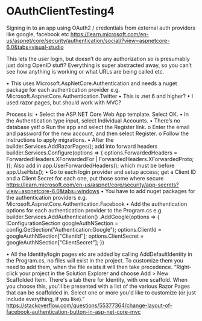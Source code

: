 # OAuthClientTesting4
 

Signing in to an app using OAuth2 / credentials from external auth providers like google, facebook etc
https://learn.microsoft.com/en-us/aspnet/core/security/authentication/social/?view=aspnetcore-6.0&tabs=visual-studio

This lets the user login, but doesn’t do any authorization so is presumably just doing OpenID stuff? Everything is super abstracted away, so you can’t see how anything is working or what URLs are being called etc.

•	This uses Microsoft.AspNetCore.Authentication and needs a nuget package for each authentication provider e.g. Microsoft.AspnetCore.Authentication.Twitter
•	This is .net 6 and higher?
•	I used razor pages, but should work with MVC?

Process is:
•	Select the ASP.NET Core Web App template. Select OK.
•	In the Authentication type input, select Individual Accounts.
•	There’s no database yet!
	o	Run the app and select the Register link.
	o	Enter the email and password for the new account, and then select Register.
	o	Follow the instructions to apply migrations.
•	After the builder.Services.AddRazorPages(); add into forward headers
builder.Services.Configure<ForwardedHeadersOptions>(options =>
{
    options.ForwardedHeaders =
        ForwardedHeaders.XForwardedFor | ForwardedHeaders.XForwardedProto;
});
	Also add in app.UserForwardedHeaders(); which must be before app.UseHsts();
•	Go to each login provider and setup access; get a Client ID and a Client Secret for each one, put those some where secure
https://learn.microsoft.com/en-us/aspnet/core/security/app-secrets?view=aspnetcore-6.0&tabs=windows
•	You have to add nuget packages for the authentication providers e.g. Microsoft.AspnetCore.Authentication.Facebook
•	Add the authentication options for each authentication provider to the Program.cs e.g.
builder.Services.AddAuthentication()
   .AddGoogle(options =>
   {
       IConfigurationSection googleAuthNSection =
       config.GetSection("Authentication:Google");
       options.ClientId = googleAuthNSection["ClientId"];
       options.ClientSecret = googleAuthNSection["ClientSecret"];
   })


•	All the Identity/login pages etc are added by calling AddDefaultIdentity in the Program.cs, no files will exist in the project. To customize them you need to add them, when the file exists it will then take precedence.
“Right-click your project in the Solution Explorer and choose Add > New Scaffolded Item. There's a tab there for Identity, with one scaffold. When you choose this, you'll be presented with a list of the various Razor Pages that can be scaffolded in. Select one or more you'd like to customize (or just include everything, if you like).”
https://stackoverflow.com/questions/55377364/change-layout-of-facebook-authentication-button-in-asp-net-core-mvc
